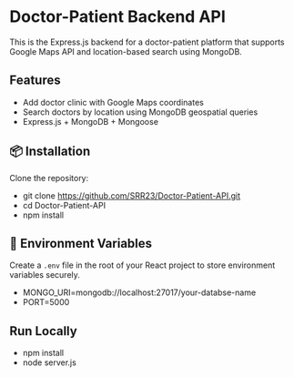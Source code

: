 # Doctor-Patient Backend API

This is the Express.js backend for a doctor-patient platform that supports Google Maps API and location-based search using MongoDB.

## Features

- Add doctor clinic with Google Maps coordinates
- Search doctors by location using MongoDB geospatial queries
- Express.js + MongoDB + Mongoose

## 📦 Installation

Clone the repository:

- git clone https://github.com/SRR23/Doctor-Patient-API.git
- cd Doctor-Patient-API
- npm install

## 🔑 Environment Variables

Create a `.env` file in the root of your React project to store environment variables securely.

- MONGO_URI=mongodb://localhost:27017/your-databse-name
- PORT=5000

## Run Locally

- npm install
- node server.js
